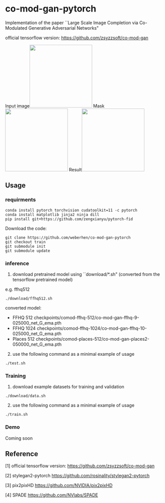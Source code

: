 # co-mod-gan-pytorch
Implementation of the paper ``Large Scale Image Completion via Co-Modulated Generative Adversarial Networks"

official tensorflow version: https://github.com/zsyzzsoft/co-mod-gan

Input image<img src="imgs/ffhq_in.png" width=200> Mask<img src="imgs/ffhq_m.png" width=200>  Result<img src="imgs/example_output.jpg" width=200> 

## Usage

### requirments
```
conda install pytorch torchvision cudatoolkit=11 -c pytorch
conda install matplotlib jinja2 ninja dill
pip install git+https://github.com/zengxianyu/pytorch-fid
```

Download the code:

```
git clone https://github.com/weberhen/co-mod-gan-pytorch
git checkout train
git submodule init
git submodule update
```

### inference 

1. download pretrained model using ``download/*.sh" (converted from the tensorflow pretrained model)

e.g. ffhq512

```
./download/ffhq512.sh
```

converted model:
* FFHQ 512 checkpoints/comod-ffhq-512/co-mod-gan-ffhq-9-025000_net_G_ema.pth
* FFHQ 1024 checkpoints/comod-ffhq-1024/co-mod-gan-ffhq-10-025000_net_G_ema.pth
* Places 512 checkpoints/comod-places-512/co-mod-gan-places2-050000_net_G_ema.pth

2. use the following command as a minimal example of usage

```
./test.sh
```

### Training
1. download example datasets for training and validation

```
./download/data.sh
```

2. use the following command as a minimal example of usage

```
./train.sh
```

### Demo
Coming soon

## Reference

[1] official tensorflow version: https://github.com/zsyzzsoft/co-mod-gan

[2] stylegan2-pytorch https://github.com/rosinality/stylegan2-pytorch

[3] pix2pixHD https://github.com/NVIDIA/pix2pixHD

[4] SPADE https://github.com/NVlabs/SPADE
